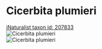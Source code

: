 
Cicerbita plumieri
==================
  
[iNaturalist taxon id: 207833](https://www.inaturalist.org/taxa/207833)  
![Cicerbita plumieri](https://inaturalist-open-data.s3.amazonaws.com/photos/46506311/medium.jpg)  
![Cicerbita plumieri](https://inaturalist-open-data.s3.amazonaws.com/photos/46506299/medium.jpg)